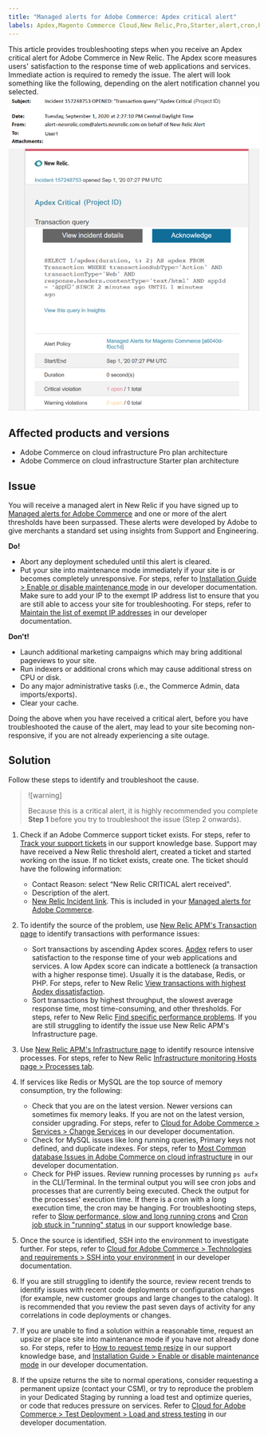 ```yaml
---
title: "Managed alerts for Adobe Commerce: Apdex critical alert"
labels: Apdex,Magento Commerce Cloud,New Relic,Pro,Starter,alert,cron,how to,maintenance mode,memory,threshold,troubleshooting,Adobe Commerce,cloud infrastructure,Pro,Starter
---
```


This article provides troubleshooting steps when you receive an Apdex critical alert for Adobe Commerce in New Relic. The Apdex score measures users' satisfaction to the response time of web applications and services. Immediate action is required to remedy the issue. The alert will look something like the following, depending on the alert notification channel you selected.
![apdex-critical-magento-managed.png](assets/apdex-critical-magento-managed.png)

## Affected products and versions

* Adobe Commerce on cloud infrastructure Pro plan architecture
* Adobe Commerce on cloud infrastructure Starter plan architecture

## Issue

You will receive a managed alert in New Relic if you have signed up to [Managed alerts for Adobe Commerce](https://support.magento.com/hc/en-us/articles/360045806832) and one or more of the alert thresholds have been surpassed. These alerts were developed by Adobe to give merchants a standard set using insights from Support and Engineering.

 <span class="wysiwyg-underline"> **Do!** </span>

* Abort any deployment scheduled until this alert is cleared.
* Put your site into maintenance mode immediately if your site is or becomes completely unresponsive. For steps, refer to [Installation Guide > Enable or disable maintenance mode](https://devdocs.magento.com/guides/v2.4/install-gde/install/cli/install-cli-subcommands-maint.html?itm_source=devdocs&itm_medium=search_page&itm_campaign=federated_search&itm_term=mainten) in our developer documentation. Make sure to add your IP to the exempt IP address list to ensure that you are still able to access your site for troubleshooting. For steps, refer to [Maintain the list of exempt IP addresses](https://devdocs.magento.com/guides/v2.4/install-gde/install/cli/install-cli-subcommands-maint.html?itm_source=devdocs&itm_medium=search_page&itm_campaign=federated_search&itm_term=mainten#instgde-cli-maint-exempt) in our developer documentation.

 **<span class="wysiwyg-underline">Don't!</span>**

* Launch additional marketing campaigns which may bring additional pageviews to your site.
* Run indexers or additional crons which may cause additional stress on CPU or disk.
* Do any major administrative tasks (i.e., the Commerce Admin, data imports/exports).
* Clear your cache.

Doing the above when you have received a critical alert, before you have troubleshooted the cause of the alert, may lead to your site becoming non-responsive, if you are not already experiencing a site outage.

## Solution

Follow these steps to identify and troubleshoot the cause.

>![warning]
>
>Because this is a critical alert, it is highly recommended you complete **Step 1** before you try to troubleshoot the issue (Step 2 onwards).

1. Check if an Adobe Commerce support ticket exists. For steps, refer to [Track your support tickets](https://support.magento.com/hc/en-us/articles/360000913794#track-tickets) in our support knowledge base. Support may have received a New Relic threshold alert, created a ticket and started working on the issue. If no ticket exists, create one. The ticket should have the following information:
    * Contact Reason: select “New Relic CRITICAL alert received".
    * Description of the alert.
    * [New Relic Incident link](https://docs.newrelic.com/docs/alerts-applied-intelligence/new-relic-alerts/alert-incidents/view-violation-event-details-incidents). This is included in your [Managed alerts for Adobe Commerce](https://support.magento.com/hc/en-us/articles/360045806832).
1. To identify the source of the problem, use [New Relic APM's Transaction page](https://docs.newrelic.com/docs/apm/applications-menu/monitoring/transactions-page-find-specific-performance-problems) to identify transactions with performance issues:
    * Sort transactions by ascending Apdex scores. [Apdex](https://docs.newrelic.com/docs/apm/new-relic-apm/apdex/apdex-measure-user-satisfaction) refers to user satisfaction to the response time of your web applications and services. A low Apdex score can indicate a bottleneck (a transaction with a higher response time). Usually it is the database, Redis, or PHP. For steps, refer to New Relic [View transactions with highest Apdex dissatisfaction](https://docs.newrelic.com/docs/apm/new-relic-apm/apdex/view-your-apdex-score#apdex-dissat).
    * Sort transactions by highest throughput, the slowest average response time, most time-consuming, and other thresholds. For steps, refer to New Relic [Find specific performance problems](https://docs.newrelic.com/docs/apm/applications-menu/monitoring/transactions-page-find-specific-performance-problems). If you are still struggling to identify the issue use New Relic APM's Infrastructure page.
1. Use [New Relic APM's Infrastructure page](https://docs.newrelic.com/docs/infrastructure/infrastructure-ui-pages/infrastructure-ui/infrastructure-hosts-page) to identify resource intensive processes. For steps, refer to New Relic [Infrastructure monitoring Hosts page > Processes tab](https://docs.newrelic.com/docs/infrastructure/infrastructure-ui-pages/infrastructure-ui/infrastructure-hosts-page#processes-tab).
1. If services like Redis or MySQL are the top source of memory consumption, try the following:
    * Check that you are on the latest version. Newer versions can sometimes fix memory leaks. If you are not on the latest version, consider upgrading. For steps, refer to [Cloud for Adobe Commerce > Services > Change Services](https://devdocs.magento.com/cloud/project/project-conf-files_services.html#change-service-version) in our developer documentation.
    * Check for MySQL issues like long running queries, Primary keys not defined, and duplicate indexes. For steps, refer to [Most Common database Issues in Adobe Commerce on cloud infrastructure](https://support.magento.com/hc/en-us/articles/360041739651) in our developer documentation.
    * Check for PHP issues. Review running processes by running `ps aufx` in the CLI/Terminal. In the terminal output you will see cron jobs and processes that are currently being executed. Check the output for the processes' execution time. If there is a cron with a long execution time, the cron may be hanging. For troubleshooting steps, refer to [Slow performance, slow and long running crons](https://support.magento.com/hc/en-us/articles/360034631192) and [Cron job stuck in "running" status](https://support.magento.com/hc/en-us/articles/360033099451) in our support knowledge base.

1. Once the source is identified, SSH into the environment to investigate further. For steps, refer to [Cloud for Adobe Commerce > Technologies and requirements > SSH into your environment](https://devdocs.magento.com/cloud/env/environments-ssh.html#ssh) in our developer documentation.
1. If you are still struggling to identify the source, review recent trends to identify issues with recent code deployments or configuration changes (for example, new customer groups and large changes to the catalog). It is recommended that you review the past seven days of activity for any correlations in code deployments or changes.
1. If you are unable to find a solution within a reasonable time, request an upsize or place site into maintenance mode if you have not already done so. For steps, refer to [How to request temp resize](https://support.magento.com/hc/en-us/articles/360041138511) in our support knowledge base, and [Installation Guide > Enable or disable maintenance mode](https://devdocs.magento.com/guides/v2.4/install-gde/install/cli/install-cli-subcommands-maint.html?itm_source=devdocs&itm_medium=search_page&itm_campaign=federated_search&itm_term=mainten) in our developer documentation.
1. If the upsize returns the site to normal operations, consider requesting a permanent upsize (contact your CSM), or try to reproduce the problem in your Dedicated Staging by running a load test and optimize queries, or code that reduces pressure on services. Refer to [Cloud for Adobe Commerce > Test Deployment > Load and stress testing](https://devdocs.magento.com/cloud/live/stage-prod-test.html#loadtest) in our developer documentation.
